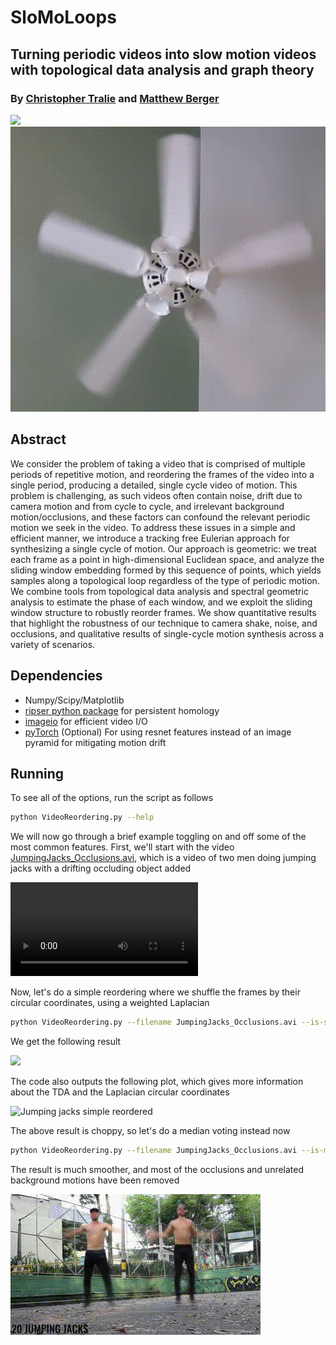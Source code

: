 # SloMoLoops
## Turning periodic videos into slow motion videos with topological data analysis and graph theory
### By [Christopher Tralie] and [Matthew Berger]

<img src = "http://www.ctralie.com/Research/SloMoLoops/BlockDiagram.svg">

<img src = "Results/Fan_MedianReordered_Close4.gif">


## Abstract

We consider the problem of taking a video that is comprised of multiple periods of repetitive motion, and reordering the frames of the video into a single period, producing a detailed, single cycle video of motion. This problem is challenging, as such videos often contain noise, drift due to camera motion and from cycle to cycle, and irrelevant background motion/occlusions, and these factors can confound the relevant periodic motion we seek in the video. To address these issues in a simple and efficient manner, we introduce a tracking free Eulerian approach for synthesizing a single cycle of motion. Our approach is geometric: we treat each frame as a point in high-dimensional Euclidean space, and analyze the sliding window embedding formed by this sequence of points, which yields samples along a topological loop regardless of the type of periodic motion.  We combine tools from topological data analysis and spectral geometric analysis to estimate the phase of each window, and we exploit the sliding window structure to robustly reorder frames.  We show quantitative results that highlight the robustness of our technique to camera shake, noise, and occlusions, and qualitative results of single-cycle motion synthesis across a variety of scenarios.

## Dependencies
* Numpy/Scipy/Matplotlib
* [ripser python package] for persistent homology
* [imageio] for efficient video I/O
* [pyTorch] (Optional) For using resnet features instead of an image pyramid for mitigating motion drift


## Running
To see all of the options, run the script as follows

~~~~~ bash
python VideoReordering.py --help
~~~~~

We will now go through a brief example toggling on and off some of the most common features.  First, we'll start with the video <a href = "http://www.ctralie.com/Research/SloMoLoops/JumpingJacks_Occlusions.avi">JumpingJacks_Occlusions.avi</a>, which is a video of two men doing jumping jacks with a drifting occluding object added

<video controls>
  <source src='http://www.ctralie.com/Research/SloMoLoops/jumpingjacksbg.ogg' type="video/ogg">
Your browser does not support the video tag.
</video>

Now, let's do a simple reordering where we shuffle the frames by their circular coordinates, using a weighted Laplacian

~~~~~ bash
python VideoReordering.py --filename JumpingJacks_Occlusions.avi --is-simple-reorder --is-weighted-laplacian --show-plots
~~~~~

We get the following result

<img src = "Results/JumpingJacks_Occlusions-reordered-0-simple-weighted-img-0.gif">


The code also outputs the following plot, which gives more information about the TDA and the Laplacian circular coordinates

![Jumping jacks simple reordered](http://www.ctralie.com/Research/SloMoLoops/JumpingJacks_Occlusions-reordered-0-simple-weighted-img-0_CircCoords.svg)


The above result is choppy, so let's do a median voting instead now

~~~~~ bash
python VideoReordering.py --filename JumpingJacks_Occlusions.avi --is-median-reorder --is-weighted-laplacian
~~~~~

The result is much smoother, and most of the occlusions and unrelated background motions have been removed

<img src = "Results/JumpingJacks_Occlusions-reordered-0-median-weighted-img-0.gif">

[Christopher Tralie]: <http://www.ctralie.com>
[Matthew Berger]: <https://matthewberger.github.io/>
[ripser python package]: <https://github.com/ctralie/ripser>
[pyTorch]: <http://pytorch.org/>
[imageio]: <http://imageio.readthedocs.io/en/latest/installation.html>
